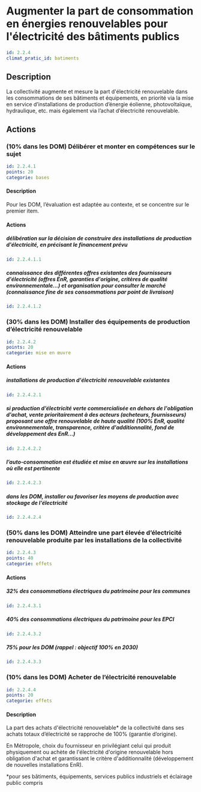 # Augmenter la part de consommation en énergies renouvelables pour l'électricité des bâtiments publics
```yaml
id: 2.2.4
climat_pratic_id: batiments
```
## Description
La collectivité augmente et mesure la part d'électricité renouvelable dans les consommations de ses bâtiments et équipements, en priorité via la mise en service d’installations de production d’énergie éolienne, photovoltaïque, hydraulique, etc. mais également via l’achat d’électricité renouvelable.


## Actions
### (10% dans les DOM) Délibérer et monter en compétences sur le sujet
```yaml
id: 2.2.4.1
points: 20
categorie: bases
```
#### Description
Pour les DOM, l’évaluation est adaptée au contexte, et se concentre sur le premier item.

#### Actions
##### délibération sur la décision de construire des installations de production d'électricité, en précisant le financement prévu
```yaml
id: 2.2.4.1.1
```

##### connaissance des différentes offres existantes des fournisseurs d'électricité (offres EnR, garanties d'origine, critères de qualité environnementale...) et organisation pour consulter le marché (connaissance fine de ses consommations par point de livraison)
```yaml
id: 2.2.4.1.2
```


### (30% dans les DOM) Installer des équipements de production d’électricité renouvelable
```yaml
id: 2.2.4.2
points: 20
categorie: mise en œuvre
```
#### Actions
##### installations de production d'électricité renouvelable existantes
```yaml
id: 2.2.4.2.1
```

##### si production d’électricité verte commercialisée en dehors de l'obligation d'achat, vente prioritairement à des acteurs (acheteurs, fournisseurs) proposant une offre renouvelable de haute qualité (100% EnR, qualité environnementale, transparence, critère d'additionnalité, fond de développement des EnR...)
```yaml
id: 2.2.4.2.2
```

##### l’auto-consommation est étudiée et mise en œuvre sur les installations où elle est pertinente
```yaml
id: 2.2.4.2.3
```

##### dans les DOM, installer ou favoriser les moyens de production avec stockage de l’électricité
```yaml
id: 2.2.4.2.4
```


### (50% dans les DOM) Atteindre une part élevée d’électricité renouvelable produite par les installations de la collectivité
```yaml
id: 2.2.4.3
points: 40
categorie: effets
```
#### Actions
##### 32% des consommations électriques du patrimoine pour les communes
```yaml
id: 2.2.4.3.1
```

##### 40% des consommations électriques du patrimoine pour les EPCI
```yaml
id: 2.2.4.3.2
```

##### 75% pour les DOM (rappel : objectif 100% en 2030)
```yaml
id: 2.2.4.3.3
```


### (10% dans les DOM) Acheter de l’électricité renouvelable
```yaml
id: 2.2.4.4
points: 20
categorie: effets
```
#### Description
La part des achats d'électricité renouvelable* de la collectivité dans ses achats totaux d’électricité se rapproche de 100% (garantie d’origine).

En Métropole, choix du fournisseur en privilégiant celui qui produit physiquement ou achète de l'électricité d'origine renouvelable hors obligation d'achat et garantissant le critère d'additionnalité (développement de nouvelles installations EnR).

*pour ses bâtiments, équipements, services publics industriels et éclairage public compris



